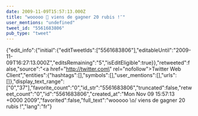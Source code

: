 ```yaml
---
date: 2009-11-09T15:57:13.000Z
title: "wooooo 🙌 viens de gagner 20 rubis !″"
user_mentions: "undefined"
tweet_id: "5561683806"
pub_type: "tweet"
---
```

{"edit_info":{"initial":{"editTweetIds":["5561683806"],"editableUntil":"2009-11-09T16:27:13.000Z","editsRemaining":"5","isEditEligible":true}},"retweeted":false,"source":"<a href=\"http://twitter.com\" rel=\"nofollow\">Twitter Web Client</a>","entities":{"hashtags":[],"symbols":[],"user_mentions":[],"urls":[]},"display_text_range":["0","37"],"favorite_count":"0","id_str":"5561683806","truncated":false,"retweet_count":"0","id":"5561683806","created_at":"Mon Nov 09 15:57:13 +0000 2009","favorited":false,"full_text":"wooooo \\o/ viens de gagner 20 rubis !","lang":"fr"}
